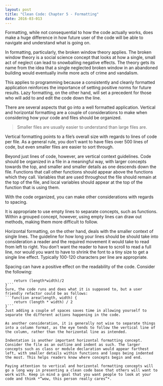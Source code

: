 ```yaml
---
layout: post
title: "Clean Code: Chapter 5 - Formatting"
date: 2016-03-013
---
```


Formatting, while not consequential to how the code actually works, does make a huge difference in how future user of the code will be able to navigate and understand what is going on. 

In formatting, particularly, the broken window theory applies. The broken window theory is a social science concept that looks at how a single, small act of neglect can lead to snowballing negative effects. The theory gets its name from the idea that a single neglected broken window in an abandoned building would eventually invite more acts of crime and vandalism. 

This applies to programming because a consistently and cleanly formatted application reinforces the importance of setting positive norms for future results. Lazy formatting, on the other hand, will set a precedent for those who will add to and edit the code down the line.  

There are several aspects that go into a well formatted application. Vertical and horizontal formatting are a couple of considerations to make when considering how your code and files should be organized.

>Smaller files are usually easier to understand than large files are. 

Vertical formatting points to a file’s overall size with regards to lines of code per file. As a general rule, you don’t want to have files over 500 lines of code, but even smaller files are easier to sort through. 

Beyond just lines of code, however, are vertical context guidelines. Code should be organized in a file in a meaningful way, with larger concepts towards the top, and smaller and smaller details as one descends down the file. Functions that call other functions should appear above the functions which they call. Variables that are used throughout the file should remain at the top of the file, and local variables should appear at the top of the function that is using them. 

With the code organized, you can make other considerations with regards to spacing. 

It is appropriate to use empty lines to separate concepts, such as functions. Within a grouped concept, however, using empty lines can draw out methods, making them more difficult to follow. 

Horizontal formatting, on the other hand, deals with the smaller context of single lines. The guideline for how long your lines should be should take into consideration a reader and the required movement it would take to read from left to right. You don’t want the reader to have to scroll to read a full line, nor would you want to have to shrink the font to a tiny size to get a single line effect. Typically 100-120 characters per line are appropriate. 

Spacing can have a positive effect on the readability of the code. Consider the following: 
```function area(length,width){
	return (length*width)/2
}```
Sure, the code runs and does what it is supposed to, but a user friendly refactor could be as follows:
```function area(length, width) {
	return (length * width) / 2
}```
Just adding a couple of spaces saves time in allowing yourself to separate the different actions happening in the code. 

As another consideration, it is generally not wise to separate things into a column format, as the eye tends to follow the vertical line of the column, rather than the horizontal line as intended. 

Indentation is another important horizontal formatting concept. Consider the file as an outline and indent as such. The larger concepts such as class or module declaration would appear farthest left, with smaller details within functions and loops being indented the most. This helps readers know where concepts begin and end. 

Paying attention to vertical and horizontal formatting concepts will go a long way in presenting a clean code base that others will want to work with. Keep in mind a goal that you want people to look at your code and think *”wow, this person really cares”*. 